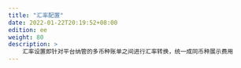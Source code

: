 ```yaml
---
title: "汇率配置"
date: 2022-01-22T20:19:52+08:00
edition: ee
weight: 80
description: >
    汇率设置即针对平台纳管的多币种账单之间进行汇率转换，统一成同币种展示费用
---
```


